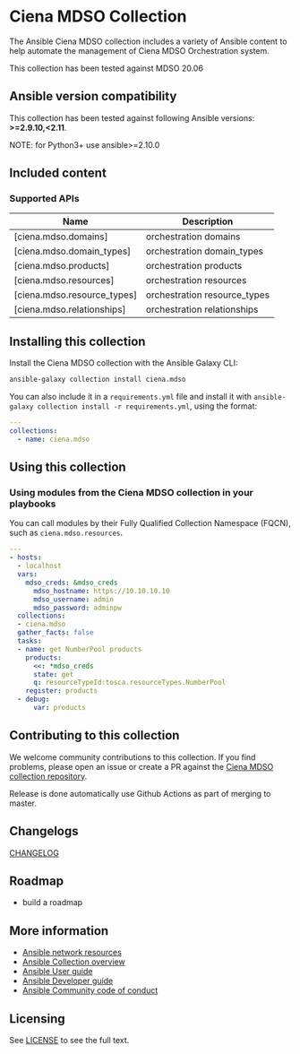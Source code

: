 

# Ciena MDSO Collection

The Ansible Ciena MDSO collection includes a variety of Ansible content to help automate the management of Ciena MDSO Orchestration system.

This collection has been tested against MDSO 20.06

## Ansible version compatibility

This collection has been tested against following Ansible versions: **>=2.9.10,<2.11**.

NOTE: for Python3+ use ansible>=2.10.0

## Included content

<!--start collection content-->

### Supported APIs
| Name                        | Description                  |
| --------------------------- | ---------------------------- |
| [ciena.mdso.domains]        | orchestration domains        |
| [ciena.mdso.domain_types]   | orchestration domain_types   |
| [ciena.mdso.products]       | orchestration products       |
| [ciena.mdso.resources]      | orchestration resources      |
| [ciena.mdso.resource_types] | orchestration resource_types |
| [ciena.mdso.relationships]  | orchestration relationships  |

<!--end collection content-->
## Installing this collection

Install the Ciena MDSO collection with the Ansible Galaxy CLI:

```bash
ansible-galaxy collection install ciena.mdso
```

You can also include it in a `requirements.yml` file and install it with `ansible-galaxy collection install -r requirements.yml`, using the format:

```yaml
---
collections:
  - name: ciena.mdso
```

## Using this collection

### Using modules from the Ciena MDSO collection in your playbooks

You can call modules by their Fully Qualified Collection Namespace (FQCN), such as `ciena.mdso.resources`.

```yaml
---
- hosts:
  - localhost
  vars:
    mdso_creds: &mdso_creds
      mdso_hostname: https://10.10.10.10
      mdso_username: admin
      mdso_password: adminpw
  collections:
  - ciena.mdso
  gather_facts: false
  tasks:
  - name: get NumberPool products
    products:
      <<: *mdso_creds
      state: get
      q: resourceTypeId:tosca.resourceTypes.NumberPool
    register: products
  - debug:
      var: products
```

## Contributing to this collection

We welcome community contributions to this collection. If you find problems, please open an issue or create a PR against the [Ciena MDSO collection repository](https://github.com/ciena/ciena.mdso).

Release is done automatically use Github Actions as part of merging to master.

## Changelogs

[CHANGELOG](CHANGELOG.md)

## Roadmap

* build a roadmap

## More information

- [Ansible network resources](https://docs.ansible.com/ansible/latest/network/getting_started/network_resources.html)
- [Ansible Collection overview](https://github.com/ansible-collections/overview)
- [Ansible User guide](https://docs.ansible.com/ansible/latest/user_guide/index.html)
- [Ansible Developer guide](https://docs.ansible.com/ansible/latest/dev_guide/index.html)
- [Ansible Community code of conduct](https://docs.ansible.com/ansible/latest/community/code_of_conduct.html)

## Licensing

See [LICENSE](LICENSE) to see the full text.

